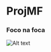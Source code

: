 # ProjMF

### Foco na foca
![Alt text](https://encrypted-tbn0.gstatic.com/images?q=tbn:ANd9GcQj3wu-S4p6sNJKpjdsJTiGoyCOknzKqtvnB3mlSV4D5H1PLLzO1g)

